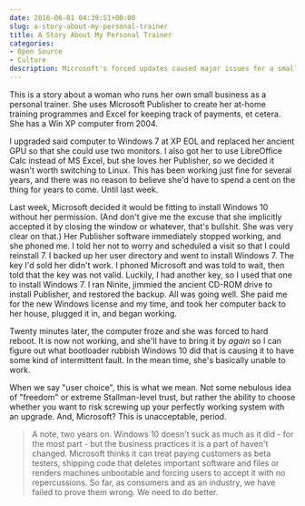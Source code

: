 ```yaml
---
date: 2016-06-01 04:39:51+00:00
slug: a-story-about-my-personal-trainer
title: A Story About My Personal Trainer
categories:
- Open Source
- Culture
description: Microsoft's forced updates caused major issues for a small business I used to work with.
---
```


This is a story about a woman who runs her own small business as a personal trainer. She uses Microsoft Publisher to create her at-home training programmes and Excel for keeping track of payments, et cetera. She has a Win XP computer from 2004.

I upgraded said computer to Windows 7 at XP EOL and replaced her ancient GPU so that she could use two monitors. I also got her to use LibreOffice Calc instead of MS Excel, but she loves her Publisher, so we decided it wasn't worth switching to Linux. This has been working just fine for several years, and there was no reason to believe she'd have to spend a cent on the thing for years to come. Until last week.

Last week, Microsoft decided it would be fitting to install Windows 10 without her permission. (And don't give me the excuse that she implicitly accepted it by closing the window or whatever, that's bullshit. She was very clear on that.) Her Publisher software immediately stopped working, and she phoned me. I told her not to worry and scheduled a visit so that I could reinstall 7. I backed up her user directory and went to install Windows 7. The key I'd sold her didn't work. I phoned Microsoft and was told to wait, then told that the key was not valid. Luckily, I had another key, so I used that one to install Windows 7. I ran Ninite, jimmied the ancient CD-ROM drive to install Publisher, and restored the backup. All was going well. She paid me for the new Windows license and my time, and took her computer back to her house, plugged it in, and began working.

Twenty minutes later, the computer froze and she was forced to hard reboot. It is now not working, and she'll have to bring it by _again_ so I can figure out what bootloader rubbish Windows 10 did that is causing it to have some kind of intermittent fault. In the mean time, she's basically unable to work.

When we say "user choice", this is what we mean. Not some nebulous idea of "freedom" or extreme Stallman-level trust, but rather the ability to choose whether you want to risk screwing up your perfectly working system with an upgrade. And, Microsoft? This is unacceptable, period.

> A note, two years on. Windows 10 doesn't suck as much as it did - for the most part - but the business practices it is a part of haven't changed. Microsoft thinks it can treat paying customers as beta testers, shipping code that deletes important software and files or renders machines unbootable and forcing users to accept it with no repercussions. So far, as consumers and as an industry, we have failed to prove them wrong. We need to do better.

